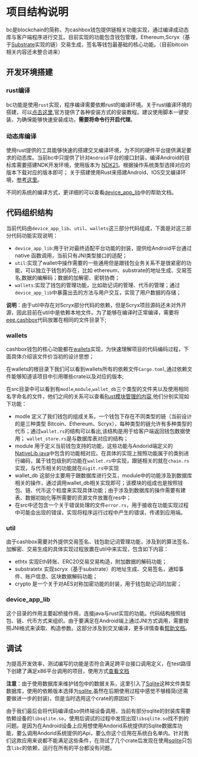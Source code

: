 # 项目结构说明

bc是blockchain的简称，为cashbox钱包提供链相关功能实现，通过编译成动态库与客户端程序进行交互。目前实现的功能包含钱包管理，Ethereum,Scryx（基于[Substrate](https://github.com/paritytech/substrate)实现的链）交易生成，签名等钱包最基础的核心功能。（目前bitcoin相关内容还未整合进来）

## 开发环境搭建

### rust编译

bc功能是使用`rust`实现，程序编译需要依赖rust的编译环境。关于rust编译环境的搭建，可以[点击这里](https://www.rust-lang.org/tools/install),官方提供了各种安装方式的安装教程。建议使用脚本一键安装，为确保能够快速安装成功，**需要将命令行开启代理**。

### 动态库编译

使用rust提供的工具能够快速的搭建交叉编译环境，为不同的硬件平台提供满足要求的动态库。当前bc中只提供了针对`Android`平台的接口封装，编译Android的目标库需要搭建NDK开发环境，使用版本为 [NDK21](https://developer.android.com/ndk/downloads?hl=zh-cn)。根据操作系统类型选择对应的版本下载对应的版本即可；
关于搭建使用Rust来搭建Android、IOS交叉编译环境，[参考这里](https://dev.to/robertohuertasm/rust-once-and-share-it-with-android-ios-and-flutter-286o)。

不同的系统的编译方式，更详细的可以查看[device_app_lib](./device_app_lib/readme.md)中的帮助文档。

## 代码组织结构
当前代码由`device_app_lib`、`util`、`wallets`这三部分代码组成，下面是对这三部分代码功能实现说明：

- `device_app_lib`:用于针对最终适配平台功能的封装，提供给Android平台通过native 函数调用，当前只有JNI类型接口的适配；
- `util`:实现了wallet中操作需要的一些通用但是跟钱包业务关系不是很紧密的功能，可以独立于钱包的存在，比如 ethereum、substrate的地址生成、交易签名,数据的编解码；数据的加解密、密钥协商；
- `wallets`:实现了钱包的管理功能，比如助记词的管理、代币的管理；通过`device_app_lib`中暴露出去的方法与用户交互，实现了用户数据的存储；

**说明**：由于util中存在对Scryx部分代码的依赖，但是Scryx项目源码还未对外开源，因此目前在util中是依赖本地文件。为了能够在编译时正常编译，需要将[eee](https://github.com/scryinfo/eee),[cashbox](https://github.com/scryinfo/cashbox)代码放置在相同的文件目录下;

### wallets 
cashbox钱包的核心功能都在[wallets](./wallets)实现，为快速理解项目的代码编码过程，下面具体介绍该文件价当初的设计思想；

在wallets的根目录下我们可以看到wallets所有的依赖文件`Cargo.toml`,通过依赖文件能够知道该项目中引用哪些crate以及对应的版本;

在src目录中可以看到有`modle`,`module`,`wallet_db`三个类型的文件夹以及使用相同名字命名的文件，他们之间的关系可以查看[Rust模块管理的内容](https://doc.rust-lang.org/book/ch07-03-paths-for-referring-to-an-item-in-the-module-tree.html),他们分别实现如下功能：
- modle 定义了我们钱包的组成关系，一个钱包下存在不同类型的链（当前设计的是三种类型 Bitcoin、Ethereum、Scryx），每种类型的链允许有多种类型的代币；通过`wallet.rs`的结构可以看出,该结构是用于给客户端返回钱包数据使用； `wallet_store.rs`是与数据库表对应的结构；
- module 用于定义当前钱包支持的功能，这些功能与Andorid端定义的[NativeLib.java](https://github.com/scryinfo/cashbox/blob/master/packages/wallet_manager/android/src/main/java/info/scry/wallet_manager/NativeLib.java)中包含的功能相对应。在具体的实现上按照功能属于的类别进行编码，属于钱包级别的功能在`wallet.rs`中实现，跟链相关的就在`chain.rs`实现，与代币相关的功能就在`digit.rs`中实现
- wallet_db 这部分主要用于跟数据库进行交互，module中的功能涉及到数据库相关的操作，通过调用wallet_db相关实现即可；该模块的组成也是按照钱包、链、代币这个粒度来实现具体功能；由于涉及到数据库的操作需要有建表、数据初始化等所需要的资源文件放置在res中；
- 在src中还包含一个关于错误处理的文件`error.rs`，用于接收在功能实现过程中可能会出现的错误，实现将程序运行过程中产生的错误，传递到应用端。

### util

由于cashbox需要对外提供交易签名、钱包助记词管理功能，涉及到的算法签名、加解密、交易生成的具体实现过程放置在util中来实现，包含如下内容：
- ethtx 实现Eth转账、ERC20交易交易构造，附加数据的解码功能；
- substratetx 实现scryx（基于substrate）的地址生成、交易签名，通知事件、账户信息、区块数据解码功能；
- crypto 是一个关于对AES对称加密功能的封装，用于钱包助记词的加密；

### device_app_lib
这个目录的作用主要起桥接作用，连接java与rust实现的功能。代码结构按照钱包、链、代币方式来组织。由于要满足在Android端上通过JNI方式调用，需要按照JNI格式来读取、构造参数。这部分涉及到交叉编译，更多详情查看[帮助文档](https://github.com/scryinfo/cashbox/tree/master/bc/device_app_lib)。

## 调试
为提高开发效率，测试编写的功能是否符合满足跨平台接口调用定义，在test路径下创建了满足x86平台调用的项目，使用方式[查看文档](../../test/readme.md)

**注意**：由于使用数据库来维护钱包中的数据关系，这里引入了[Sqlite](https://www.sqlite.org/index.html)这种文件类型数据库，使用的依赖版本选择为[sqlite](https://docs.rs/sqlite/0.25.3/sqlite/index.html),虽然在后期使用过程中感觉不够精简(还需要做进一步的封装)，但是当时选用这个crate的原因如下:

由于我们最后会将代码编译成so供终端设备调用，当前有部分sqlite的封装库需要依赖设备的`libsqlite.so`，使用后调试的过程中发现出现`libsqlite.so`找不到的问题。是因为在Android设备上应用想使用Andorid系统提供的Sqlite数据库功能，要么调用Andorid系统提供的Api，要么你这个应用在系统白名单内。针对我们这款应用来说都不能满足这些条件，在测试了几个crate后发现在使用[sqlite](https://docs.rs/sqlite/0.25.3/sqlite/index.html)只包含`libc`的依赖，运行在所有的平台都没有问题。
